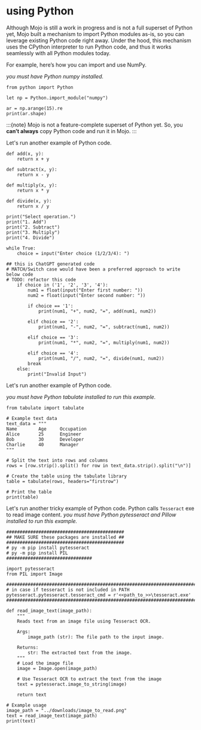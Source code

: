 # using Python

Although Mojo is still a work in progress and is not a full superset of Python yet, Mojo built a mechanism to import Python modules as-is, so you can leverage existing Python code right away. Under the hood, this mechanism uses the CPython interpreter to run Python code, and thus it works seamlessly with all Python modules today.

For example, here’s how you can import and use NumPy.

*you must have Python numpy installed.*

```{code-block}
from python import Python

let np = Python.import_module("numpy")

ar = np.arange(15).re
print(ar.shape)
```

:::{note}
Mojo is not a feature-complete superset of Python yet. So, you **can’t always** copy Python code and run it in Mojo.
:::

Let's run another example of Python code.

```{code-block}
def add(x, y):
    return x + y

def subtract(x, y):
    return x - y

def multiply(x, y):
    return x * y

def divide(x, y):
    return x / y

print("Select operation.")
print("1. Add")
print("2. Subtract")
print("3. Multiply")
print("4. Divide")

while True:
    choice = input("Enter choice (1/2/3/4): ")

## this is ChatGPT generated code
# MATCH/Switch case would have been a preferred approach to write below code
# TODO: refactor this code
    if choice in ('1', '2', '3', '4'):
        num1 = float(input("Enter first number: "))
        num2 = float(input("Enter second number: "))

        if choice == '1':
            print(num1, "+", num2, "=", add(num1, num2))

        elif choice == '2':
            print(num1, "-", num2, "=", subtract(num1, num2))

        elif choice == '3':
            print(num1, "*", num2, "=", multiply(num1, num2))

        elif choice == '4':
            print(num1, "/", num2, "=", divide(num1, num2))
        break
    else:
        print("Invalid Input")
```

Let's run another example of Python code.

*you must have Python tabulate installed to run this example.*

```{code-block}
from tabulate import tabulate

# Example text data
text_data = """
Name        Age     Occupation
Alice       25      Engineer
Bob         30      Developer
Charlie     40      Manager
"""

# Split the text into rows and columns
rows = [row.strip().split() for row in text_data.strip().split("\n")]

# Create the table using the tabulate library
table = tabulate(rows, headers="firstrow")

# Print the table
print(table)
```

Let's run another tricky example of Python code. Python calls `Tesseract` exe to read image content.
*you must have Python pytesseract and Pillow installed to run this example.*

```{code-block}
############################################
## MAKE SURE these packages are installed ##
############################################
# py -m pip install pytesseract
# py -m pip install PIL
################################
```

```{code-block}
import pytesseract
from PIL import Image

##############################################################################
# in case if tesseract is not included in PATH
pytesseract.pytesseract.tesseract_cmd = r'<<path_to_>>\tesseract.exe'
##############################################################################

def read_image_text(image_path):
    """
    Reads text from an image file using Tesseract OCR.

    Args:
        image_path (str): The file path to the input image.

    Returns:
        str: The extracted text from the image.
    """
    # Load the image file
    image = Image.open(image_path)

    # Use Tesseract OCR to extract the text from the image
    text = pytesseract.image_to_string(image)

    return text
```

```{code-block}
# Example usage
image_path = "../downloads/image_to_read.png"
text = read_image_text(image_path)
print(text)
```
<!-- 
PythonObject

Let's start by running code through the Python interpreter from Mojo to get a PythonObject

back:

x = Python.evaluate('5 + 10')
print(x)

Copied!

15

x is represented in memory the same way as if we ran this in Python:

%%python
x = 5 + 10
print(x)

Copied!

15

in the Mojo playground, using %%python at the top of a cell will run code through Python instead of Mojo

x is actually a pointer to heap allocated memory.

CS Fundamentals

stack and heap memory are really important concepts to understand, this YouTube video

does a fantastic job of explaining it visually.

If the video doesn't make sense, for now you can use the mental model that:

    stack memory is very fast but small, the size of the values are static and can't change at runtime
    pointer is an address to lookup the value somewhere else in memory
    heap memory is huge and the size can change at runtime, but needs a pointer to access the data which is relatively slow

These concepts will make more sense over time

You can access all the Python keywords by importing builtins:

let py = Python.import_module("builtins")

py.print("this uses the python print keyword")

Copied!

this uses the python print keyword

We can now use the type builtin from Python to see what the dynamic type of x is:

py.print(py.type(x))

Copied!

<class 'int'>

We can read the address that is stored in x on the stack using the Python builtin id

py.print(py.id(x))

Copied!

139732464847136

This is pointing to a C object in Python, and Mojo behaves the same when using a PythonObject, accessing the value actually uses the address to lookup the data on the heap which comes with a performance cost.

This is a simplified representation of how the C Object being pointed to would look if it were a Python dict:

%%python
heap = {
    44601345678945: {
        "type": "int",
        "ref_count": 1,
        "size": 1,
        "digit": 8,
        #...
    }
    #...
}

Copied!

On the stack the simplified representation of x would look like this:

%%python
[
    { "frame": "main", "variables": { "x": 44601345678945 } }
]

Copied!

x contains an address that is pointing to the heap object

In Python we can change the type dynamically:

x = "mojo"

Copied!

The object in C will change its representation:

%%python
heap = {
    44601345678945 : {
        "type": "string",
        "ref_count": 1,
        "size": 4,
        "ascii": True,
        # utf-8 / ascii for "mojo"
        "value": [109, 111, 106, 111]
        # ...
    }
}

Copied!

Mojo also allows us to do this when the type is a PythonObject, it works the exact same way as it would in a Python program.

This allows the runtime to do nice convenient things for us

    once the ref_count goes to zero it will be de-allocated from the heap during garbage collection, so the OS can use that memory for something else
    an integer can grow beyond 64 bits by increasing size
    we can dynamically change the type
    the data can be large or small, we don't have to think about when we should allocate to the heap

However this also comes with a penalty, there is a lot of extra memory being used for the extra fields, and it takes CPU instructions to allocate the data, retrieve it, garbage collect etc.

In Mojo we can remove all that overhead:
Mojo 🔥 -->
